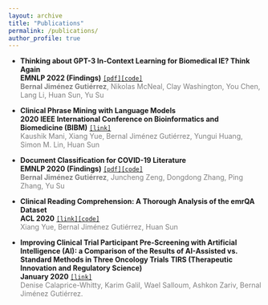 ```yaml
---
layout: archive
title: "Publications"
permalink: /publications/
author_profile: true
---
```


<!-- {% if author.googlescholar %}
  You can also find my articles on <u><a href="{{author.googlescholar}}">my Google Scholar profile</a>.</u>
{% endif %}

{% include base_path %}

{% for post in site.publications reversed %}
  {% include archive-single.html %}
{% endfor %}
 -->
* **Thinking about GPT-3 In-Context Learning for Biomedical IE? Think Again** <br>**EMNLP 2022 (Findings)** [`[pdf]`](https://arxiv.org/pdf/2203.08410.pdf)[`[code]`](https://github.com/dki-lab/few-shot-bioIE) <br>
<span style="color:grey">**Bernal Jiménez Gutiérrez**, Nikolas McNeal, Clay Washington, You Chen, Lang Li, Huan Sun, Yu Su</span>

* **Clinical Phrase Mining with Language Models** <br>**2020 IEEE International Conference on Bioinformatics and Biomedicine (BIBM)** [`[link]`](https://ieeexplore.ieee.org/document/9313496) <br>
<span style="color:grey">Kaushik Mani, Xiang Yue, Bernal Jiménez Gutiérrez, Yungui Huang, Simon M. Lin, Huan Sun</span>

* **Document Classification for COVID-19 Literature** <br>**EMNLP 2020 (Findings)** [`[pdf]`](https://aclanthology.org/2020.findings-emnlp.332.pdf)[`[code]`](https://github.com/dki-lab/covid19-classification) <br>
<span style="color:grey">**Bernal Jiménez Gutiérrez**, Juncheng Zeng, Dongdong Zhang, Ping Zhang, Yu Su</span>

* **Clinical Reading Comprehension: A Thorough Analysis of the emrQA Dataset**<br> **ACL 2020** [`[link]`](http://aclanthology.lst.uni-saarland.de/2020.acl-main.410.pdf)[`[code]`](https://github.com/xiangyue9607/CliniRC/) <br>
<span style="color:grey">Xiang Yue, Bernal Jiménez Gutiérrez, Huan Sun</span>

* **Improving Clinical Trial Participant Pre-Screening with Artificial Intelligence (AI): a Comparison of the Results of AI-Assisted vs. Standard Methods in Three Oncology Trials** **TIRS (Therapeutic Innovation and Regulatory Science)** <br>**January 2020** [`[link]`](https://pubmed.ncbi.nlm.nih.gov/32008227/) <br>
<span style="color:grey"> Denise Calaprice-Whitty, Karim Galil, Wael Salloum, Ashkon Zariv, Bernal Jiménez Gutiérrez.</span>

